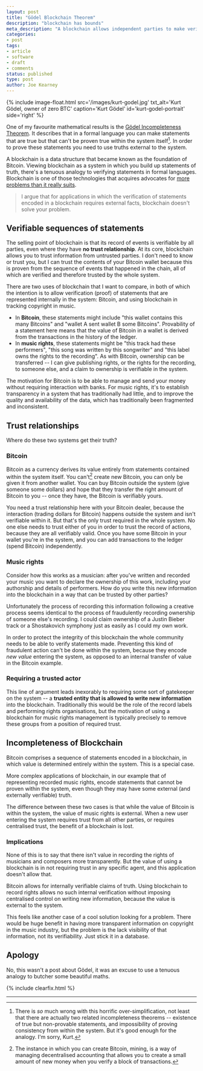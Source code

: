 ```yaml
---
layout: post
title: "Gödel Blockchain Theorem"
description: "blockchain has bounds"
meta_description: "A blockchain allows independent parties to make verifiable statements. This works with Bitcoin, whose value is determined inside the system, but fails in applications where the value is external."
categories:
- post
tags:
- article
- software
- draft
- comments
status: published
type: post
author: Joe Kearney
---
```


{% include image-float.html src='/images/kurt-godel.jpg' txt_alt='Kurt Gödel, owner of zero BTC' caption='Kurt Gödel' id='kurt-godel-portrait' side='right' %}

One of my favourite mathematical results is the [Gödel Incompleteness Theorem][godel-incompleteness-wiki]. It describes that in a formal language you can make statements that are true but that can't be proven true within the system itself[^1]. In order to prove these statements you need to use truths external to the system.

A blockchain is a data structure that became known as the foundation of Bitcoin. Viewing blockchain as a system in which you build up statements of truth, there's a tenuous analogy to verifying statements in formal languages. Blockchain is one of those technologies that acquires advocates for [more problems than it really suits][tones-blockchain-for-that].

> I argue that for applications in which the verification of statements encoded in a blockchain requires external facts, blockchain doesn't solve your problem.

## Verifiable sequences of statements

The selling point of blockchain is that its record of events is verifiable by all parties, even where they have **no trust relationship**. At its core, blockchain allows you to trust information from untrusted parties. I don't need to know or trust you, but I can trust the contents of your Bitcoin wallet because this is proven from the sequence of events that happened in the chain, all of which are verified and therefore trusted by the whole system.

There are two uses of blockchain that I want to compare, in both of which the intention is to allow verification (proof) of statements that are represented internally in the system: Bitcoin, and using blockchain in tracking copyright in music.

* In **Bitcoin**, these statements might include "this wallet contains this many Bitcoins" and "wallet A sent wallet B some Bitcoins". Provability of a statement here means that the value of Bitcoin in a wallet is derived from the transactions in the history of the ledger.
* In **music rights**, these statements might be "this track had these performers", "this song was written by this songwriter" and "this label owns the rights to the recording". As with Bitcoin, ownership can be transferred -- I can give publishing rights, or the rights for the recording, to someone else, and a claim to ownership is verifiable in the system.

The motivation for Bitcoin is to be able to manage and send your money without requiring interaction with banks. For music rights, it's to establish transparency in a system that has traditionally had little, and to improve the quality and availability of the data, which has traditionally been fragmented and inconsistent.

## Trust relationships

Where do these two systems get their truth?

### Bitcoin

Bitcoin as a currency derives its value entirely from statements contained within the system itself. You can't[^2] create new Bitcoin, you can only be given it from another wallet. You can buy Bitcoin outside the system (give someone some dollars) and hope that they transfer the right amount of Bitcoin to you -- once they have, the Bitcoin is verifiably yours.

You need a trust relationship here with your Bitcoin dealer, because the interaction (trading dollars for Bitcoin) happens outside the system and isn't verifiable within it. But that's the only trust required in the whole system. No one else needs to trust either of you in order to trust the record of actions, because they are all verifiably valid. Once you have some Bitcoin in your wallet you're in the system, and you can add transactions to the ledger (spend Bitcoin) independently.

### Music rights

Consider how this works as a musician: after you've written and recorded your music you want to declare the ownership of this work, including your authorship and details of performers. How do you write this new information into the blockchain in a way that can be trusted by other parties?

Unfortunately the process of recording this information following a creative process seems identical to the process of fraudulently recording ownership of someone else's recording. I could claim ownership of a Justin Bieber track or a Shostakovich symphony just as easily as I could my own work.

In order to protect the integrity of this blockchain the whole community needs to be able to verify statements made. Preventing this kind of fraudulent action can't be done within the system, because they encode _new value_ entering the system, as opposed to an internal transfer of value in the Bitcoin example.

### Requiring a trusted actor

This line of argument leads inexorably to requiring some sort of gatekeeper on the system -- a **trusted entity that is allowed to write new information** into the blockchain. Traditionally this would be the role of the record labels and performing rights organisations, but the motivation of using a blockchain for music rights management is typically precisely to remove these groups from a position of required trust.

## Incompleteness of Blockchain

Bitcoin comprises a sequence of statements encoded in a blockchain, in which value is determined entirely within the system. This is a special case.

More complex applications of blockchain, in our example that of representing recorded music rights, encode statements that cannot be proven within the system, even though they may have some external (and externally verifiable) truth.

The difference between these two cases is that while the value of Bitcoin is within the system, the value of music rights is external. When a new user entering the system requires trust from all other parties, or requires centralised trust, the benefit of a blockchain is lost.

### Implications

None of this is to say that there isn't value in recording the rights of musicians and composers more transparently. But the value of using a blockchain is in not requiring trust in any specific agent, and this application doesn't allow that.

Bitcoin allows for internally verifiable claims of truth. Using blockchain to record rights allows no such internal verification without imposing centralised control on writing new information, because the value is external to the system.

This feels like another case of a cool solution looking for a problem. There would be huge benefit in having more transparent information on copyright in the music industry, but the problem is the lack visibility of that information, not its verifiability. Just stick it in a database.

## Apology

No, this wasn't a post about Gödel, it was an excuse to use a tenuous analogy to butcher some beautiful maths.

{% include clearfix.html %}

***

[^1]: There is _so_ much wrong with this horrific over-simplification, not least that there are actually two related incompleteness theorems -- existence of true but non-provable statements, and impossibility of proving consistency from within the system. But it's good enough for the analogy. I'm sorry, Kurt.
[^2]: The instance in which you can create Bitcoin, mining, is a way of managing decentralised accounting that allows you to create a small amount of new money when you verify a block of transactions.

[godel-incompleteness-wiki]: https://en.wikipedia.org/wiki/G%C3%B6del%27s_incompleteness_theorems
[tones-blockchain-for-that]: https://bitsonblocks.net/2016/07/19/so-you-want-to-use-a-blockchain-for-that/
